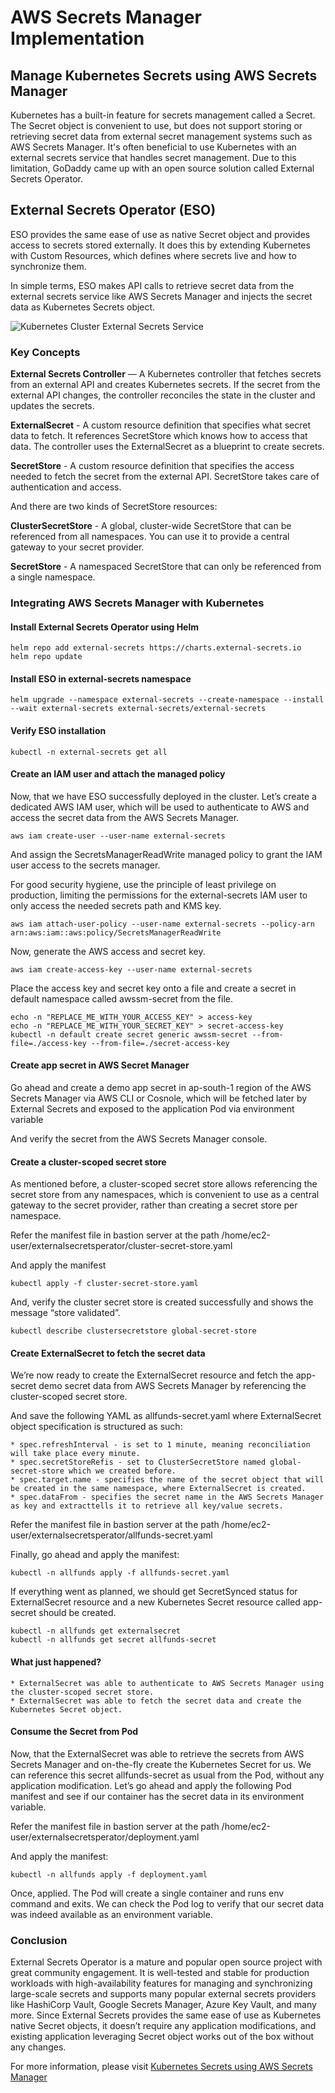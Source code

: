 # **AWS Secrets Manager Implementation**

## **Manage Kubernetes Secrets using AWS Secrets Manager**

Kubernetes has a built-in feature for secrets management called a Secret. The Secret object is convenient to use, but does not support storing or retrieving secret data from external secret management systems such as AWS Secrets Manager. 
It's often beneficial to use Kubernetes with an external secrets service that handles secret management. 
Due to this limitation, GoDaddy came up with an open source solution called External Secrets Operator. 

## **External Secrets Operator (ESO)**

ESO provides the same ease of use as native Secret object and provides access to secrets stored externally. 
It does this by extending Kubernetes with Custom Resources, which defines where secrets live and how to synchronize them.

In simple terms, ESO makes API calls to retrieve secret data from the external secrets service like AWS Secrets Manager and injects the secret data as Kubernetes Secrets object.

![Kubernetes Cluster  External Secrets Service](https://miro.medium.com/v2/resize:fit:1400/format:webp/1*Xm-EDmrqawSQaGzhCNGRUA.png)


### **Key Concepts**

**External Secrets Controller** — A Kubernetes controller that fetches secrets from an external API and creates Kubernetes secrets. If the secret from the external API changes, the controller reconciles the state in the cluster and updates the secrets.

**ExternalSecret** -  A custom resource definition that specifies what secret data to fetch. It references SecretStore which knows how to access that data. The controller uses the ExternalSecret as a blueprint to create secrets.

**SecretStore** - A custom resource definition that specifies the access needed to fetch the secret from the external API. SecretStore takes care of authentication and access.

And there are two kinds of SecretStore resources:

**ClusterSecretStore** - A global, cluster-wide SecretStore that can be referenced from all namespaces. You can use it to provide a central gateway to your secret provider.

**SecretStore** - A namespaced SecretStore that can only be referenced from a single namespace.

### **Integrating AWS Secrets Manager with Kubernetes**

#### **Install External Secrets Operator using Helm**

    helm repo add external-secrets https://charts.external-secrets.io
    helm repo update

#### **Install ESO in external-secrets namespace**

    helm upgrade --namespace external-secrets --create-namespace --install --wait external-secrets external-secrets/external-secrets

#### **Verify ESO installation**

    kubectl -n external-secrets get all

#### **Create an IAM user and attach the managed policy**

Now, that we have ESO successfully deployed in the cluster. Let’s create a dedicated AWS IAM user, which will be used to authenticate to AWS and access the secret data from the AWS Secrets Manager.

    aws iam create-user --user-name external-secrets

And assign the SecretsManagerReadWrite managed policy to grant the IAM user access to the secrets manager.

For good security hygiene, use the principle of least privilege on production, limiting the permissions for the external-secrets IAM user to only access the needed secrets path and KMS key.

    aws iam attach-user-policy --user-name external-secrets --policy-arn arn:aws:iam::aws:policy/SecretsManagerReadWrite

Now, generate the AWS access and secret key.

    aws iam create-access-key --user-name external-secrets

Place the access key and secret key onto a file and create a secret in default namespace called awssm-secret from the file.

    echo -n "REPLACE_ME_WITH_YOUR_ACCESS_KEY" > access-key
    echo -n "REPLACE_ME_WITH_YOUR_SECRET_KEY" > secret-access-key
    kubectl -n default create secret generic awssm-secret --from-file=./access-key --from-file=./secret-access-key

#### **Create app secret in AWS Secret Manager**

Go ahead and create a demo app secret in ap-south-1 region of the AWS Secrets Manager via AWS CLI or Cosnole, which will be fetched later by External Secrets and exposed to the application Pod via environment variable

And verify the secret from the AWS Secrets Manager console.


#### **Create a cluster-scoped secret store**

As mentioned before, a cluster-scoped secret store allows referencing the secret store from any namespaces, which is convenient to use as a central gateway to the secret provider, rather than creating a secret store per namespace.

Refer the manifest file in bastion server at the path /home/ec2-user/externalsecretsperator/cluster-secret-store.yaml

And apply the manifest

    kubectl apply -f cluster-secret-store.yaml

And, verify the cluster secret store is created successfully and shows the message “store validated”.

    kubectl describe clustersecretstore global-secret-store

#### **Create ExternalSecret to fetch the secret data**

We’re now ready to create the ExternalSecret resource and fetch the app-secret demo secret data from AWS Secrets Manager by referencing the cluster-scoped secret store.

And save the following YAML as allfunds-secret.yaml where ExternalSecret object specification is structured as such:

    * spec.refreshInterval - is set to 1 minute, meaning reconciliation will take place every minute.
    * spec.secretStoreRefis - set to ClusterSecretStore named global-secret-store which we created before.
    * spec.target.name - specifies the name of the secret object that will be created in the same namespace, where ExternalSecret is created.
    * spec.dataFrom - specifies the secret name in the AWS Secrets Manager as key and extracttells it to retrieve all key/value secrets.

Refer the manifest file in bastion server at the path /home/ec2-user/externalsecretsperator/allfunds-secret.yaml

Finally, go ahead and apply the manifest:

    kubectl -n allfunds apply -f allfunds-secret.yaml

If everything went as planned, we should get SecretSynced status for ExternalSecret resource and a new Kubernetes Secret resource called app-secret should be created.

    kubectl -n allfunds get externalsecret
    kubectl -n allfunds get secret allfunds-secret


#### **What just happened?**

    * ExternalSecret was able to authenticate to AWS Secrets Manager using the cluster-scoped secret store.
    * ExternalSecret was able to fetch the secret data and create the Kubernetes Secret object.


#### **Consume the Secret from Pod**

Now, that the ExternalSecret was able to retrieve the secrets from AWS Secrets Manager and on-the-fly create the Kubernetes Secret for us. 
We can reference this secret allfunds-secret as usual from the Pod, without any application modification.
Let’s go ahead and apply the following Pod manifest and see if our container has the secret data in its environment variable.

Refer the manifest file in bastion server at the path /home/ec2-user/externalsecretsperator/deployment.yaml

And apply the manifest:

    kubectl -n allfunds apply -f deployment.yaml
	
Once, applied. The Pod will create a single container and runs env command and exits. 
We can check the Pod log to verify that our secret data was indeed available as an environment variable.


### **Conclusion**

External Secrets Operator is a mature and popular open source project with great community engagement. 
It is well-tested and stable for production workloads with high-availability features for managing and synchronizing large-scale secrets and supports many popular external secrets providers like HashiCorp Vault, Google Secrets Manager, Azure Key Vault, and many more.
Since External Secrets provides the same ease of use as Kubernetes native Secret objects, it doesn’t require any application modifications, and existing application leveraging Secret object works out of the box without any changes.

For more information, please visit [Kubernetes Secrets using AWS Secrets Manager](https://www.giantswarm.io/blog/manage-kubernetes-secrets-using-aws-secrets-manager)